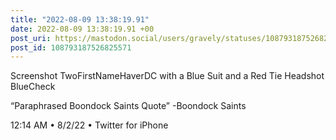 ```yaml
---
title: "2022-08-09 13:38:19.91"
date: 2022-08-09 13:38:19.91 +00
post_uri: https://mastodon.social/users/gravely/statuses/108793187526825571
post_id: 108793187526825571
---
```

Screenshot TwoFirstNameHaverDC with a Blue Suit and a Red Tie Headshot BlueCheck

“Paraphrased Boondock Saints Quote” -Boondock Saints

12:14 AM • 8/2/22 • Twitter for iPhone


